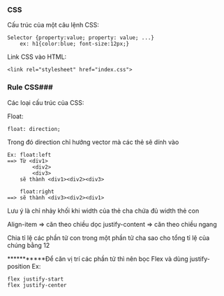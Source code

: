 ### **CSS** ###
Cấu trúc của một câu lệnh CSS:

    Selector {property:value; property: value; ...}
        ex: h1{color:blue; font-size:12px;}

Link CSS vào HTML:

    <link rel="stylesheet" href="index.css">

### **Rule CSS**###
Các loại cấu trúc của CSS:

Float:

    float: direction;
Trong đó direction chỉ hướng vector mà các thẻ sẽ dính vào

    Ex: float:left
    ==> Từ <div1>
            <div2>
            <div3>
        sẽ thành <div1><div2><div3>

        float:right
    ==> sẽ thành <div3><div2><div1>

Lưu ý là chỉ nhảy khối khi width của thẻ cha chứa đủ width thẻ con

Align-item => căn theo chiều dọc
justify-content => căn theo chiều ngang

Chia tỉ lệ các phần tử con trong một phần tử cha sao cho tổng tỉ lệ của chúng bằng 12

***********Để căn vị trí các phần tử thì nên bọc Flex và dùng justify-position
Ex:

    flex justify-start
    flex justify-center